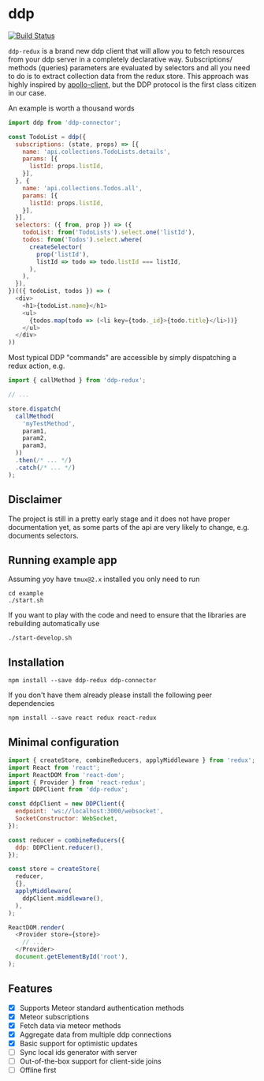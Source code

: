 # ddp

[![Build Status][travis-svg]][travis-url]

`ddp-redux` is a brand new ddp client that will allow you to fetch resources from your ddp server
in a completely declarative way. Subscriptions/ methods (queries) parameters are evaluated by
selectors and all you need to do is to extract collection data from the redux store.
This approach was highly inspired by [apollo-client][apollo-client-url], but the DDP protocol
is the first class citizen in our case.

An example is worth a thousand words
```javascript
import ddp from 'ddp-connector';

const TodoList = ddp({
  subscriptions: (state, props) => [{
    name: 'api.collections.TodoLists.details',
    params: [{
      listId: props.listId,
    }],
  }, {
    name: 'api.collections.Todos.all',
    params: [{
      listId: props.listId,
    }],
  }],
  selectors: ({ from, prop }) => ({
    todoList: from('TodoLists').select.one('listId'),
    todos: from('Todos').select.where(
      createSelector(
        prop('listId'),
        listId => todo => todo.listId === listId,
      ),
    ),
  }),
})(({ todoList, todos }) => (
  <div>
    <h1>{todoList.name}</h1>
    <ul>
      {todos.map(todo => (<li key={todo._id}>{todo.title}</li>))}
    </ul>
  </div>
))
```
Most typical DDP "commands" are accessible by simply dispatching a redux action, e.g.
```javascript
import { callMethod } from 'ddp-redux';

// ...

store.dispatch(
  callMethod(
    'myTestMethod',
    param1,
    param2,
    param3,
  ))
  .then(/* ... */)
  .catch(/* ... */)
);
```

## Disclaimer

The project is still in a pretty early stage and it does not have proper documentation yet,
as some parts of the api are very likely to change, e.g. documents selectors.

## Running example app

Assuming yoy have `tmux@2.x` installed you only need to run
```
cd example
./start.sh
```
If you want to play with the code and need to ensure that the libraries
are rebuilding automatically use
```
./start-develop.sh
```

## Installation

```
npm install --save ddp-redux ddp-connector
```
If you don't have them already please install the following peer dependencies
```
npm install --save react redux react-redux
```

## Minimal configuration

```javascript
import { createStore, combineReducers, applyMiddleware } from 'redux';
import React from 'react';
import ReactDOM from 'react-dom';
import { Provider } from 'react-redux';
import DDPClient from 'ddp-redux';

const ddpClient = new DDPClient({
  endpoint: 'ws://localhost:3000/websocket',
  SocketConstructor: WebSocket,
});

const reducer = combineReducers({
  ddp: DDPClient.reducer(),
});

const store = createStore(
  reducer,
  {},
  applyMiddleware(
    ddpClient.middleware(),
  ),
);

ReactDOM.render(
  <Provider store={store}>
    // ...
  </Provider>
  document.getElementById('root'),
);
```

## Features

- [x] Supports Meteor standard authentication methods
- [x] Meteor subscriptions
- [x] Fetch data via meteor methods
- [x] Aggregate data from multiple ddp connections
- [x] Basic support for optimistic updates
- [ ] Sync local ids generator with server
- [ ] Out-of-the-box support for client-side joins
- [ ] Offline first

[travis-svg]: https://travis-ci.org/apendua/ddp.svg?branch=master
[travis-url]: https://travis-ci.org/apendua/ddp
[apollo-client-url]: https://github.com/apollographql/apollo-client